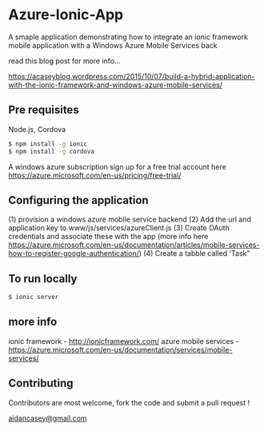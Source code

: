 Azure-Ionic-App
=====================

A smaple application demonstrating how to integrate an ionic framework mobile application with a Windows Azure Mobile Services back

read this blog post for more info...

https://acaseyblog.wordpress.com/2015/10/07/build-a-hybrid-application-with-the-ionic-framework-and-windows-azure-mobile-services/


## Pre requisites
Node.js, Cordova

```bash
$ npm install -g ionic
$ npm install -g cordova
```
A windows azure subscription  sign up for a free trial account here
https://azure.microsoft.com/en-us/pricing/free-trial/

## Configuring the application
(1) provision  a  windows azure mobile service backend
(2) Add the url and application key to www/js/services/azureClient.js
(3) Create OAuth credentials and associate these with the app (more info here https://azure.microsoft.com/en-us/documentation/articles/mobile-services-how-to-register-google-authentication/)
(4) Create a tabble called 'Task"

## To run locally
```bash
$ ionic server
```

## more info
ionic framework -   http://ionicframework.com/
azure mobile services - https://azure.microsoft.com/en-us/documentation/services/mobile-services/

## Contributing
Contributors are most welcome, fork the code and submit a pull request !


aidancasey@gmail.com

